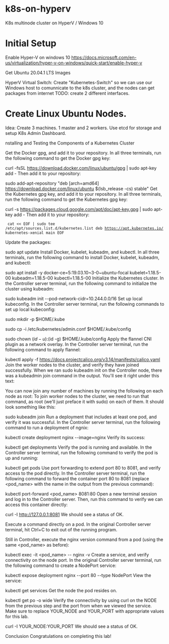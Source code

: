 # k8s-on-hyperv
K8s multinode cluster on HyperV / Windows 10

# Initial Setup

Enable Hyper-V on windows 10 https://docs.microsoft.com/en-us/virtualization/hyper-v-on-windows/quick-start/enable-hyper-v

Get Ubuntu 20.04.1 LTS Images

HyperV Virtual Switch:
Create "Kubernetes-Switch" so we can use our Windows host to comunnicate to the k8s cluster, and the nodes can get packages from internet
TODO: create 2 different interfaces.

# Create Linux Ubuntu Nodes.
Idea: Create 3 machines. 1 master and 2 workers. Use etcd for storage and setup K8s Admin Dashboard.

nstalling and Testing the Components of a Kubernetes Cluster


Get the Docker gpg, and add it to your repository.
In all three terminals, run the following command to get the Docker gpg key:

curl -fsSL https://download.docker.com/linux/ubuntu/gpg | sudo apt-key add -
Then add it to your repository:

sudo add-apt-repository "deb [arch=amd64] https://download.docker.com/linux/ubuntu $(lsb_release -cs) stable"
Get the Kubernetes gpg key, and add it to your repository.
In all three terminals, run the following command to get the Kubernetes gpg key:

curl -s https://packages.cloud.google.com/apt/doc/apt-key.gpg | sudo apt-key add -
Then add it to your repository:

<code> cat << EOF | sudo tee /etc/apt/sources.list.d/kubernetes.list
deb https://apt.kubernetes.io/ kubernetes-xenial main
EOF
</code>

Update the packages:

sudo apt update
Install Docker, kubelet, kubeadm, and kubectl.
In all three terminals, run the following command to install Docker, kubelet, kubeadm, and kubectl:

sudo apt install -y docker-ce=5:19.03.10~3-0~ubuntu-focal kubelet=1.18.5-00 kubeadm=1.18.5-00 kubectl=1.18.5-00
Initialize the Kubernetes cluster.
In the Controller server terminal, run the following command to initialize the cluster using kubeadm:

sudo kubeadm init --pod-network-cidr=10.244.0.0/16
Set up local kubeconfig.
In the Controller server terminal, run the following commands to set up local kubeconfig:

sudo mkdir -p $HOME/.kube

sudo cp -i /etc/kubernetes/admin.conf $HOME/.kube/config

sudo chown $(id -u):$(id -g) $HOME/.kube/config
Apply the flannel CNI plugin as a network overlay.
In the Controller server terminal, run the following command to apply flannel:

kubectl apply -f https://docs.projectcalico.org/v3.14/manifests/calico.yaml
Join the worker nodes to the cluster, and verify they have joined successfully.
When we ran sudo kubeadm init on the Controller node, there was a kubeadmin join command in the output. You'll see it right under this text:

You can now join any number of machines by running the following on each node as root:
To join worker nodes to the cluster, we need to run that command, as root (we'll just preface it with sudo) on each of them. It should look something like this:

sudo kubeadm join <your unique string from the output of kubeadm init>
Run a deployment that includes at least one pod, and verify it was successful.
In the Controller server terminal, run the following command to run a deployment of ngnix:

kubectl create deployment nginx --image=nginx
Verify its success:

kubectl get deployments
Verify the pod is running and available.
In the Controller server terminal, run the following command to verify the pod is up and running:

kubectl get pods
Use port forwarding to extend port 80 to 8081, and verify access to the pod directly.
In the Controller server terminal, run the following command to forward the container port 80 to 8081 (replace <pod_name> with the name in the output from the previous command):

kubectl port-forward <pod_name> 8081:80
Open a new terminal session and log in to the Controller server. Then, run this command to verify we can access this container directly:

curl -I http://127.0.0.1:8081
We should see a status of OK.

Execute a command directly on a pod.
In the original Controller server terminal, hit Ctrl+C to exit out of the running program.

Still in Controller, execute the nginx version command from a pod (using the same <pod_name> as before):

kubectl exec -it <pod_name> -- nginx -v
Create a service, and verify connectivity on the node port.
In the original Controller server terminal, run the following command to create a NodePort service:

kubectl expose deployment nginx --port 80 --type NodePort
View the service:

kubectl get services
Get the node the pod resides on.

kubectl get po -o wide
Verify the connectivity by using curl on the NODE from the previous step and the port from when we viewed the service. Make sure to replace YOUR_NODE and YOUR_PORT with appropriate values for this lab.

curl -I YOUR_NODE:YOUR_PORT
We should see a status of OK.

Conclusion
Congratulations on completing this lab!
